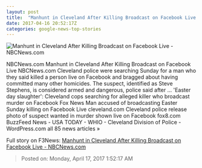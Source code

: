 ```yaml
---
layout: post
title:  "Manhunt in Cleveland After Killing Broadcast on Facebook Live - NBCNews.com"
date: 2017-04-16 20:52:17Z
categories: google-news-top-stories
---
```


![Manhunt in Cleveland After Killing Broadcast on Facebook Live - NBCNews.com](https://media1.s-nbcnews.com/j/newscms/2017_15/1966911/170416-steve-stephens-cpd_94d96f4cdba07eb02478ed40026c3e2b.nbcnews-fp-1200-800.jpg)

NBCNews.com Manhunt in Cleveland After Killing Broadcast on Facebook Live NBCNews.com Cleveland police were searching Sunday for a man who they said killed a person live on Facebook and bragged about having committed many other homicides. The suspect, identified as Steve Stephens, is considered armed and dangerous, police said after ... 'Easter day slaughter': Cleveland cops searching for alleged killer who broadcast murder on Facebook Fox News Man accused of broadcasting Easter Sunday killing on Facebook Live cleveland.com Cleveland police release photo of suspect wanted in murder shown live on Facebook fox8.com BuzzFeed News - USA TODAY - WHIO - Cleveland Division of Police - WordPress.com all 85 news articles »


Full story on F3News: [Manhunt in Cleveland After Killing Broadcast on Facebook Live - NBCNews.com](http://www.f3nws.com/n/2bX4hC)

> Posted on: Monday, April 17, 2017 1:52:17 AM
